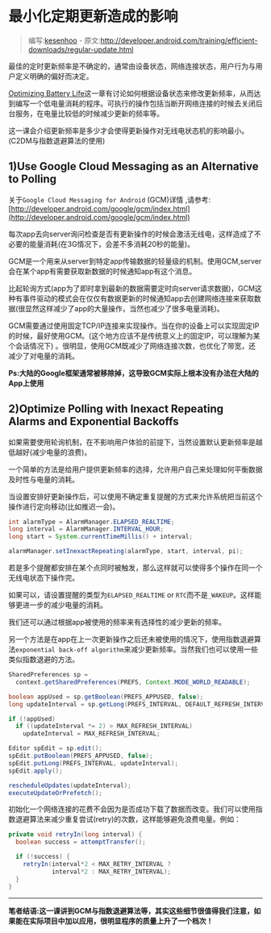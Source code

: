 # 最小化定期更新造成的影响

> 编写:[kesenhoo](https://github.com/kesenhoo) - 原文:<http://developer.android.com/training/efficient-downloads/regular-update.html>

最佳的定时更新频率是不确定的，通常由设备状态，网络连接状态，用户行为与用户定义明确的偏好而决定。

[Optimizing Battery Life](http://developer.android.com/training/monitoring-device-state/index.html)这一章有讨论如何根据设备状态来修改更新频率，从而达到编写一个低电量消耗的程序。可执行的操作包括当断开网络连接的时候去关闭后台服务，在电量比较低的时候减少更新的频率等。

这一课会介绍更新频率是多少才会使得更新操作对无线电状态机的影响最小。(C2DM与指数退避算法的使用)

## 1)Use Google Cloud Messaging as an Alternative to Polling

关于`Google Cloud Messaging for Android` (GCM)详情 ,请参考:[http://developer.android.com/google/gcm/index.html](http://developer.android.com/google/gcm/index.html)

<!-- More -->

每次app去向server询问检查是否有更新操作的时候会激活无线电，这样造成了不必要的能量消耗(在3G情况下，会差不多消耗20秒的能量)。

GCM是一个用来从server到特定app传输数据的轻量级的机制。使用GCM,server会在某个app有需要获取新数据的时候通知app有这个消息。

比起轮询方式(app为了即时拿到最新的数据需要定时向server请求数据)，GCM这种有事件驱动的模式会在仅仅有数据更新的时候通知app去创建网络连接来获取数据(很显然这样减少了app的大量操作，当然也减少了很多电量消耗)。

GCM需要通过使用固定TCP/IP连接来实现操作。当在你的设备上可以实现固定IP的时候，最好使用GCM。(这个地方应该不是传统意义上的固定IP，可以理解为某个会话情况下)
。很明显，使用GCM既减少了网络连接次数，也优化了带宽，还减少了对电量的消耗。

**Ps:大陆的Google框架通常被移除掉，这导致GCM实际上根本没有办法在大陆的App上使用**

## 2)Optimize Polling with Inexact Repeating Alarms and Exponential Backoffs

如果需要使用轮询机制，在不影响用户体验的前提下，当然设置默认更新频率是越低越好(减少电量的浪费)。

一个简单的方法是给用户提供更新频率的选择，允许用户自己来处理如何平衡数据及时性与电量的消耗。

当设置安排好更新操作后，可以使用不确定重复提醒的方式来允许系统把当前这个操作进行定向移动(比如推迟一会)。

```java
int alarmType = AlarmManager.ELAPSED_REALTIME;
long interval = AlarmManager.INTERVAL_HOUR;
long start = System.currentTimeMillis() + interval;

alarmManager.setInexactRepeating(alarmType, start, interval, pi);
```

若是多个提醒都安排在某个点同时被触发，那么这样就可以使得多个操作在同一个无线电状态下操作完。

如果可以，请设置提醒的类型为`ELAPSED_REALTIME` or `RTC`而不是`_WAKEUP`。这样能够更进一步的减少电量的消耗。

我们还可以通过根据app被使用的频率来有选择性的减少更新的频率。

另一个方法是在app在上一次更新操作之后还未被使用的情况下，使用指数退避算法`exponential back-off algorithm`来减少更新频率。当然我们也可以使用一些类似指数退避的方法。

```java
SharedPreferences sp =
  context.getSharedPreferences(PREFS, Context.MODE_WORLD_READABLE);

boolean appUsed = sp.getBoolean(PREFS_APPUSED, false);
long updateInterval = sp.getLong(PREFS_INTERVAL, DEFAULT_REFRESH_INTERVAL);

if (!appUsed)
  if ((updateInterval *= 2) > MAX_REFRESH_INTERVAL)
    updateInterval = MAX_REFRESH_INTERVAL;

Editor spEdit = sp.edit();
spEdit.putBoolean(PREFS_APPUSED, false);
spEdit.putLong(PREFS_INTERVAL, updateInterval);
spEdit.apply();

rescheduleUpdates(updateInterval);
executeUpdateOrPrefetch();
```

初始化一个网络连接的花费不会因为是否成功下载了数据而改变。我们可以使用指数退避算法来减少重复尝试(retry)的次数，这样能够避免浪费电量。例如：

```java
private void retryIn(long interval) {
  boolean success = attemptTransfer();

  if (!success) {
    retryIn(interval*2 < MAX_RETRY_INTERVAL ?
            interval*2 : MAX_RETRY_INTERVAL);
  }
}
```

***

**笔者结语:这一课讲到GCM与指数退避算法等，其实这些细节很值得我们注意，如果能在实际项目中加以应用，很明显程序的质量上升了一个档次！**
